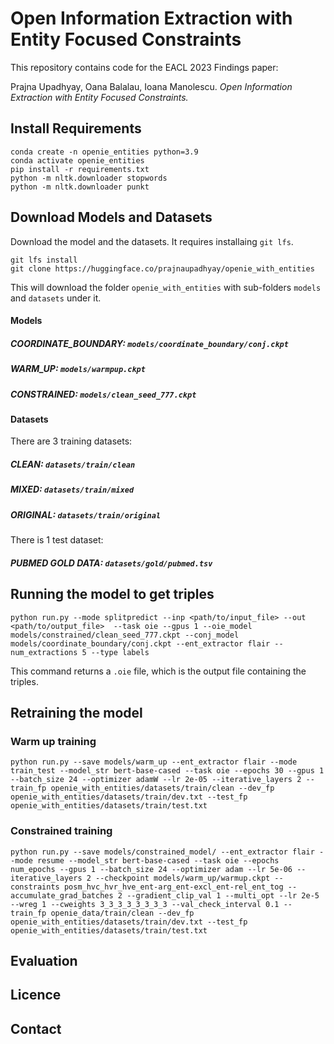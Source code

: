 # Open Information Extraction with Entity Focused Constraints

This repository contains code for the EACL 2023 Findings paper:

Prajna Upadhyay, Oana Balalau, Ioana Manolescu. _Open Information Extraction with Entity Focused Constraints._

## Install Requirements
```
conda create -n openie_entities python=3.9
conda activate openie_entities
pip install -r requirements.txt
python -m nltk.downloader stopwords
python -m nltk.downloader punkt
```

## Download Models and Datasets

Download the model and the datasets. It requires installaing `git lfs`.

```
git lfs install
git clone https://huggingface.co/prajnaupadhyay/openie_with_entities
```

This will download the folder `openie_with_entities` with sub-folders `models` and `datasets` under it.

#### Models

##### COORDINATE_BOUNDARY: `models/coordinate_boundary/conj.ckpt`
##### WARM_UP: `models/warmpup.ckpt`
##### CONSTRAINED: `models/clean_seed_777.ckpt`


#### Datasets
There are 3 training datasets:

##### CLEAN: `datasets/train/clean`
##### MIXED: `datasets/train/mixed`
##### ORIGINAL: `datasets/train/original`

There is 1 test dataset:

##### PUBMED GOLD DATA: `datasets/gold/pubmed.tsv`


## Running the model to get triples

```
python run.py --mode splitpredict --inp <path/to/input_file> --out <path/to/output_file>  --task oie --gpus 1 --oie_model models/constrained/clean_seed_777.ckpt --conj_model models/coordinate_boundary/conj.ckpt --ent_extractor flair --num_extractions 5 --type labels
```

This command returns a `.oie` file, which is the output file containing the triples.

## Retraining the model

### Warm up training
```
python run.py --save models/warm_up --ent_extractor flair --mode train_test --model_str bert-base-cased --task oie --epochs 30 --gpus 1 --batch_size 24 --optimizer adamW --lr 2e-05 --iterative_layers 2 --train_fp openie_with_entities/datasets/train/clean --dev_fp openie_with_entities/datasets/train/dev.txt --test_fp openie_with_entities/datasets/train/test.txt
```
 

### Constrained training

```
python run.py --save models/constrained_model/ --ent_extractor flair --mode resume --model_str bert-base-cased --task oie --epochs num_epochs --gpus 1 --batch_size 24 --optimizer adam --lr 5e-06 --iterative_layers 2 --checkpoint models/warm_up/warmup.ckpt --constraints posm_hvc_hvr_hve_ent-arg_ent-excl_ent-rel_ent_tog --accumulate_grad_batches 2 --gradient_clip_val 1 --multi_opt --lr 2e-5 --wreg 1 --cweights 3_3_3_3_3_3_3_3 --val_check_interval 0.1 --train_fp openie_data/train/clean --dev_fp openie_with_entities/datasets/train/dev.txt --test_fp openie_with_entities/datasets/train/test.txt
```

## Evaluation
## Licence
## Contact

